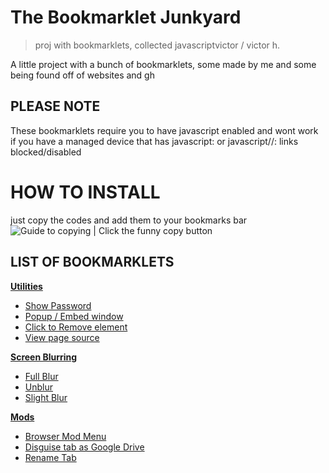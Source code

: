 # The Bookmarklet Junkyard
> proj with bookmarklets, collected javascriptvictor / victor h.

A little project with a bunch of bookmarklets, some made by me and some being found off of websites and gh



## **PLEASE NOTE**
These bookmarklets require you to have javascript enabled and wont work if you have a managed device that has javascript: or javascript//: links blocked/disabled



# **HOW TO INSTALL**
just copy the codes and add them to your bookmarks bar
![Guide to copying | Click the funny copy button](https://user-images.githubusercontent.com/131699959/234082553-7d86b2b0-5b5a-482c-9bce-e7502a622630.png)

## **LIST OF BOOKMARKLETS**
[**Utilities**](https://github.com/javascriptvictor/Bookmarklet-Junkyard/tree/main/Utils)
* [Show Password](https://github.com/javascriptvictor/Bookmarklet-Junkyard/blob/main/Utils/Show%20Password)
* [Popup / Embed window](https://github.com/javascriptvictor/Bookmarklet-Junkyard/blob/main/Utils/Show%20Password)
* [Click to Remove element](https://github.com/javascriptvictor/Bookmarklet-Junkyard/blob/main/Utils/Click%20to%20Remove%20Element)
* [View page source](https://github.com/javascriptvictor/Bookmarklet-Junkyard/blob/main/Utils/View%20Page%20Source)

[**Screen Blurring**](https://github.com/javascriptvictor/Bookmarklet-Junkyard/tree/main/Screen%20Blurring)
* [Full Blur](https://github.com/javascriptvictor/Bookmarklet-Junkyard/blob/main/Screen%20Blurring/full%20blur)
* [Unblur](https://github.com/javascriptvictor/Bookmarklet-Junkyard/blob/main/Screen%20Blurring/unblur)
* [Slight Blur](https://github.com/javascriptvictor/Bookmarklet-Junkyard/blob/main/Screen%20Blurring/slight%20blur)

[**Mods**](https://github.com/javascriptvictor/Bookmarklet-Junkyard/tree/main/Mods)
* [Browser Mod Menu](https://github.com/javascriptvictor/Bookmarklet-Junkyard/blob/main/Mods/Google%20Modding)
* [Disguise tab as Google Drive](https://github.com/javascriptvictor/Bookmarklet-Junkyard/blob/main/Mods/Tab%20Disguise%20as%20Google%20Drive)
* [Rename Tab](https://github.com/javascriptvictor/Bookmarklet-Junkyard/blob/main/Mods/Tab%20Rename)
